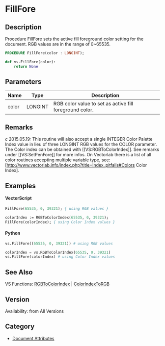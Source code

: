 # FillFore

## Description
Procedure FillFore sets the active fill foreground color setting for the document. RGB values are in the range of 0~65535.

```pascal
PROCEDURE FillFore(color : LONGINT);
```

```python
def vs.FillFore(color):
    return None
```

## Parameters
|Name|Type|Description|
|---|---|---|
|color|LONGINT|RGB color value to set as active fill foreground color.|

## Remarks
*_c_* 2015.05.19: This routine will also accept a single INTEGER Color Palette Index value in lieu of three LONGINT RGB values for the COLOR parameter. The Color index can be obtained with [[VS:RGBToColorIndex]]. See remarks under [[VS:SetPenFore]] for more infos. On Vectorlab there is a list of all color routines accepting multiple variable type, see: [http://www.vectorlab.info/index.php?title=Index_pitfalls#Colors Color Index].

## Examples
#### VectorScript ####
```pascal
FillFore(65535, 0, 39321); { using RGB values }

colorIndex := RGBToColorIndex(65535, 0, 39321);
FillFore(colorIndex); { using Color Index values }
```
#### Python ####
```python
vs.FillFore((65535, 0, 39321)) # using RGB values

colorIndex = vs.RGBToColorIndex(65535, 0, 39321)
vs.FillFore(colorIndex) # using Color Index values
```

## See Also
VS Functions:
[RGBToColorIndex](RGBToColorIndex.md) 
| [ColorIndexToRGB](ColorIndexToRGB.md)

## Version
Availability: from All Versions

## Category
* [Document Attributes](../Categories/Document%20Attributes.md)
